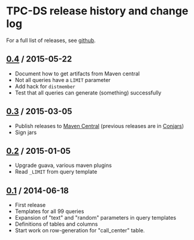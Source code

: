 <!--
{% comment %}
Licensed to Julian Hyde under one or more contributor license
agreements.  See the NOTICE file distributed with this work for
additional information regarding copyright ownership.

Julian Hyde licenses this file to you under the Apache License,
Version 2.0 (the "License"); you may not use this file except in
compliance with the License.  You may obtain a copy of the License at:

http://www.apache.org/licenses/LICENSE-2.0

Unless required by applicable law or agreed to in writing, software
distributed under the License is distributed on an "AS IS" BASIS,
WITHOUT WARRANTIES OR CONDITIONS OF ANY KIND, either express or implied.
See the License for the specific language governing permissions and
limitations under the License.
{% endcomment %}
-->
# TPC-DS release history and change log

For a full list of releases, see <a href="https://github.com/julianhyde/tpcds/releases">github</a>.

## <a href="https://github.com/julianhyde/tpcds/releases/tag/tpcds-0.4">0.4</a> / 2015-05-22

* Document how to get artifacts from Maven central
* Not all queries have a `LIMIT` parameter
* Add hack for `distmember`
* Test that all queries can generate (something) successfully

## <a href="https://github.com/julianhyde/tpcds/releases/tag/tpcds-0.3">0.3</a> / 2015-03-05

* Publish releases to <a href="http://search.maven.org/">Maven Central</a>
  (previous releases are in <a href="http://www.conjars.org/">Conjars</a>)
* Sign jars

## <a href="https://github.com/julianhyde/tpcds/releases/tag/tpcds-0.2">0.2</a> / 2015-01-05

* Upgrade guava, various maven plugins
* Read `_LIMIT` from query template

## <a href="https://github.com/julianhyde/tpcds/releases/tag/tpcds-0.1">0.1</a> / 2014-06-18

* First release
* Templates for all 99 queries
* Expansion of "text" and "random" parameters in query templates
* Definitions of tables and columns
* Start work on row-generation for "call_center" table.
